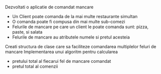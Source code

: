 Dezvoltati o aplicatie de comandat mancare
- Un Client poate comanda de la mai multe restaurante simultan
- O comanda poate fi compusa din mai multe sub-comezi
- Felurile de mancare pe care un client le poate comanda sunt: pizza, paste, si salata
- Felurile de mancare au atributele numele si pretul acesteia

Creati structura de clase care sa faciliteze comandarea multiplelor feluri de mancare
Implementarea unui algoritm pentru calcularea 
 - pretului total al fiecarui fel de mancare comandat
 - pretul total al comenzii
